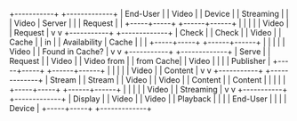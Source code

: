 +-----------+             +-------------+
| End-User  |             | Video       |
| Device    |             | Streaming   |
|           |  Video      | Server      |
|           |  Request    |             |
+-----+-----+             +------+------+
|                          |
|                          |
|  Video                   |
|  Request                 |
v                          v
+-----------+             +-------------+
|  Check    |             |   Check     |
|  Video    |             |   Cache     |
|   in      |             |  Availability
|  Cache    |             |             |
+-----+-----+             +------+------+
|                          |
|                          |
|  Video                   |
|  Found in Cache?         |
v                          v
+-----------+             +-------------+
|   Serve   |             | Request     |
|  Video    |             | Video from  |
| from Cache|             | Video       |
|           |             | Publisher   |
+-----+-----+             +------+------+
|                          |
|                          |
|  Video                   |
|  Content                 |
v                          v
+-----------+             +-------------+
|  Stream   |             |   Stream    |
|  Video    |             |   Video     |
|  Content  |             |  Content    |
|           |             |             |
+-----+-----+             +------+------+
|                          |
|                          |
|  Video                   |
|  Streaming               |
v                          v
+-----------+             +-------------+
|  Display  |             | Video       |
|   Video   |             |  Playback   |
|           |             |   End-User  |
|           |             |   Device    |
+-----+-----+             +-------------+
